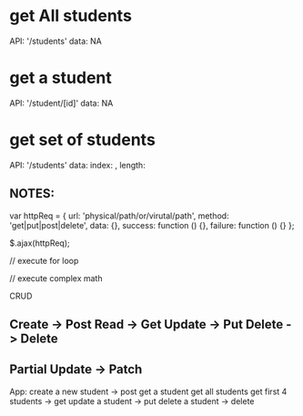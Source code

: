 # get All students
API: '/students'
data: NA


# get a student
API: '/student/[id]'
data: NA


# get set of students
API: '/students'
data: index: <value>, length: <value>


NOTES:
-----------

var httpReq = {
   url: 'physical/path/or/virutal/path',
   method: 'get|put|post|delete',
   data: {},
   success: function () {},
   failure: function () {}
};


$.ajax(httpReq);

// execute for loop

// execute complex math

CRUD

Create -> Post
Read   -> Get
Update -> Put
Delete -> Delete
----------------------
Partial Update -> Patch
------------------------------

App:
create a new student -> post
get a student
get all students
get first 4 students   -> get
update a student     -> put
delete a student      -> delete









